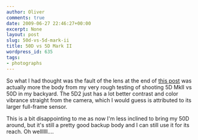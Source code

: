 ```yaml
---
author: Oliver
comments: true
date: 2009-06-27 22:46:27+00:00
excerpt: None
layout: post
slug: 50d-vs-5d-mark-ii
title: 50D vs 5D Mark II
wordpress_id: 635
tags:
- photographs
---
```


So what I had thought was the fault of the lens at the end of <a href="http://www.oliverweb.com/2009/06/06/xkcd/">this post</a> was actually more the body from my very rough testing of shooting 5D MkII vs 50D in my backyard.  The 5D2 just has a lot better contrast and color vibrance straight from the camera, which I would guess is attributed to its larger full-frame sensor.

This is a bit disappointing to me as now I'm less inclined to bring my 50D around, but it's still a pretty good backup body and I can still use it for its reach.  Oh wellllll....